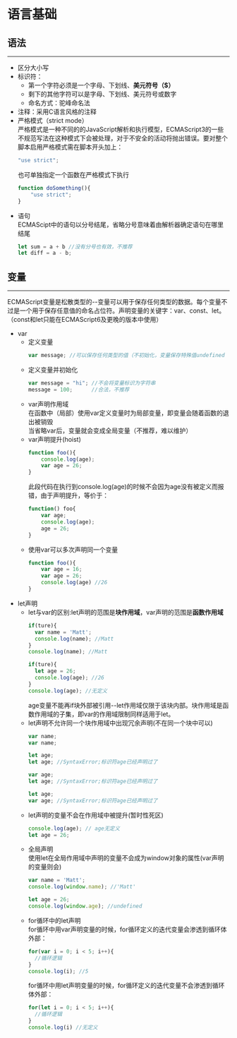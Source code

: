 # 语言基础
## 语法
***
- 区分大小写
- 标识符：
  - 第一个字符必须是一个字母、下划线、**美元符号（$）**
  - 剩下的其他字符可以是字母、下划线、美元符号或数字
  - 命名方式：驼峰命名法
- 注释：采用C语言风格的注释
- 严格模式（strict mode）<br>
  严格模式是一种不同的的JavaScript解析和执行模型，ECMAScript3的一些不规范写法在这种模式下会被处理，对于不安全的活动将抛出错误。要对整个脚本启用严格模式需在脚本开头加上：
  ```js
  "use strict";
  ```
  也可单独指定一个函数在严格模式下执行
  ```js
  function doSomething(){
      "use strict";
  }
  ```
- 语句<br>
  ECMAScipt中的语句以分号结尾，省略分号意味着由解析器确定语句在哪里结尾
  ```js
  let sum = a + b //没有分号也有效，不推荐
  let diff = a - b;
  ```
## 变量
***
ECMAScript变量是松散类型的--变量可以用于保存任何类型的数据。每个变量不过是一个用于保存任意值的命名占位符。声明变量的关键字：var、const、let。（const和let只能在ECMAScript6及更晚的版本中使用）
- var
  - 定义变量
    ```js
    var message; //可以保存任何类型的值（不初始化，变量保存特殊值undefined
    ```
  - 定义变量并初始化
    ```js
    var message = "hi"; //不会将变量标识为字符串
    message = 100;      //合法，不推荐
    ```
  - var声明作用域<br>
  在函数中（局部）使用var定义变量时为局部变量，即变量会随着函数的退出被销毁<br>
  当省略var后，变量就会变成全局变量（不推荐，难以维护）
  - var声明提升(hoist)
    ```js
    function foo(){
        console.log(age);
        var age = 26;
    }
    ```
    此段代码在执行到console.log(age)的时候不会因为age没有被定义而报错，由于声明提升，等价于：
    ```js
    function() foo{
        var age;
        console.log(age);
        age = 26;
    }
    ```
  - 使用var可以多次声明同一个变量
    ```js
    function foo(){
        var age = 16;
        var age = 26;
        console.log(age) //26
    }
    ```
- let声明
  - let与var的区别:let声明的范围是**块作用域**，var声明的范围是**函数作用域**
    ```js
    if(ture){
      var name = 'Matt';
      console.log(name); //Matt
    }
    console.log(name); //Matt

    if(ture){
      let age = 26;
      console.log(age); //26
    }
    console.log(age); //无定义
    ```
    age变量不能再if块外部被引用--let作用域仅限于该块内部。块作用域是函数作用域的子集，即var的作用域限制同样适用于let。
  - let声明不允许同一个块作用域中出现冗余声明(不在同一个块中可以)
    ```js
    var name;
    var name;

    let age;
    let age; //SyntaxError;标识符age已经声明过了

    var age;
    let age; //SyntaxError;标识符age已经声明过了

    let age;
    var age; //SyntaxError;标识符age已经声明过了
    ```
  - let声明的变量不会在作用域中被提升(暂时性死区)
    ```js
    console.log(age); // age无定义
    let age = 26;
    ```
  - 全局声明<br>
    使用let在全局作用域中声明的变量不会成为window对象的属性(var声明的变量则会)
    ```js
    var name = 'Matt';
    console.log(window.name); //'Matt'

    let age = 26;
    console.log(window.age); //undefined
    ```
  - for循环中的let声明<br>
    for循环中用var声明变量的时候，for循环定义的迭代变量会渗透到循环体外部：
    ```js
    for(var i = 0; i < 5; i++){
      //循环逻辑
    }
    console.log(i); //5
    ```
    for循环中用let声明变量的时候，for循环定义的迭代变量不会渗透到循环体外部：
    ```js
    for(let i = 0; i < 5; i++){
      //循环逻辑
    }
    console.log(i) //无定义
    ```
